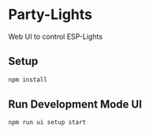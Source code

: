 # Party-Lights

Web UI to control ESP-Lights

## Setup

```bash
npm install
```

## Run Development Mode UI

```bash
npm run ui setup start
```
